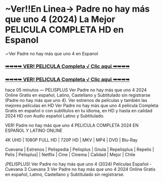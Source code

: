 # ~Ver!!En Linea-> Padre no hay más que uno 4 (2024) La Mejor PELICULA COMPLETA HD en Espanol
✓Ver Padre no hay más que uno 4 en Espanol

<div class="markdown-heading" dir="auto"><h3 tabindex="-1" class="heading-element" dir="auto"><a href="https://seemovie.org/movie/1030076/padre-no-hay-m-aacute-s-que-uno-4-campanas-de-boda.html?github">➥➥➥➥ VER! PELICULA Completa √ Clic aqui ➥➥➥➥</a></h3></p>

<div class="markdown-heading" dir="auto"><h3 tabindex="-1" class="heading-element" dir="auto"><a href="https://seemovie.org/movie/1030076/padre-no-hay-m-aacute-s-que-uno-4-campanas-de-boda.html?github">➥➥➥➥ VER! PELICULA Completa √ Clic aqui ➥➥➥➥</a></h3></p>

hace 05 minutos — PELISPLUS Ver Padre no hay más que uno 4 2024 Online Gratis en español, Latino, Castellano y Subtitulado sin registrarse (Padre no hay más que uno 4). Ver estrenos de películas y también las mejores películas en HD Ver Padre no hay más que uno 4 película Completa Gratis en español o con subtítulos en tu idioma, en HD y hasta en calidad 2024 HD con Audio español Latino y Subtitulado.

VER! Padre no hay más que uno 4 PELICULA COMPLETA 2024 EN ESPAÑOL Y LATINO ONLINE

4K UHD | 1080P FULL HD | 720P HD | MKV | MP4 | DVD | Blu-Ray

Cuevana | Estrenos | Pelispedia | Pelisplus | Gnula | Repelisplus | Repelis | Pelis | Pelisplus| | Netflix | Cine | Cinema | Calidad | Mejor | Chile

¡PELISPLUS! Ver Padre no hay más que uno 4 (2024) Películas Español - Cuevana 3 Cuevana 3 Ver Padre no hay más que uno 4 2024 Online Gratis en español, Latino, Castellano y Subtitulado sin registrarse.
